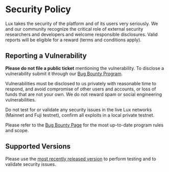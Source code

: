 # Security Policy

Lux takes the security of the platform and of its users very seriously. We and our community recognize the critical role of external security researchers and developers and welcome responsible disclosures. Valid reports will be eligible for a reward (terms and conditions apply).

## Reporting a Vulnerability

**Please do not file a public ticket** mentioning the vulnerability. To disclose a vulnerability submit it through our [Bug Bounty Program](https://hackenproof.com/lux).

Vulnerabilities must be disclosed to us privately with reasonable time to respond, and avoid compromise of other users and accounts, or loss of funds that are not your own. We do not reward spam or social engineering vulnerabilities. 

Do not test for or validate any security issues in the live Lux networks (Mainnet and Fuji testnet), confirm all exploits in a local private testnet.

Please refer to the [Bug Bounty Page](https://hackenproof.com/lux) for the most up-to-date program rules and scope.

## Supported Versions

Please use the [most recently released version](https://github.com/luxdefi/node/releases/latest) to perform testing and to validate security issues.
